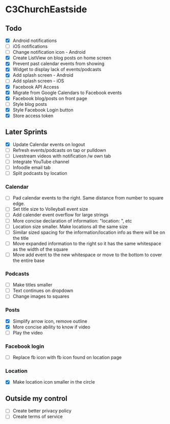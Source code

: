 # C3ChurchEastside

## Todo

- [x] Android notifications
- [ ] iOS notifications
- [ ] Change notification icon - Android
- [x] Create ListView on blog posts on home screen
- [x] Prevent past calendar events from showing
- [x] Widget to display lack of events/podcasts
- [x] Add splash screen - Android
- [ ] Add splash screen - iOS
- [X] Facebook API Access
- [x] Migrate from Google Calendars to Facebook events
- [x] Facebook blog/posts on front page
- [ ] Style blog posts
- [x] Style Facebook Login button
- [x] Store access token

## Later Sprints

- [x] Update Calendar events on logout
- [ ] Refresh events/podcasts on tap or pulldown
- [ ] Livestream videos with notification /w own tab
- [ ] Integrate YouTube channel
- [ ] Infoodle email tab
- [ ] Split podcasts by location

### Calendar
- [ ] Pad calendar events to the right. Same distance from number to square edge.
- [ ] Set title size to Volleyball event size
- [ ] Add calender event overflow for large strings
- [ ] More concise declaration of information: "location: ", etc
- [ ] Location size smaller. Make locations all the same size
- [ ] Similar sized spacing for the information/location info as there will be on the title
- [ ] Move expanded information to the right so it has the same whitespace as the width of the square
- [ ] Move add event to the new whitespace or move to the bottom to cover the entire base

### Podcasts
- [ ] Make titles smaller
- [ ] Text continues on dropdown
- [ ] Change images to squares

### Posts
- [x] Simplify arrow icon, remove outline
- [x] More concise ability to know if video
- [ ] Play the video

### Facebook login
- [ ] Replace fb icon with fb icon found on location page

### Location
- [x] Make location icon smaller in the circle

## Outside my control

- [ ] Create better privacy policy
- [ ] Create terms of service